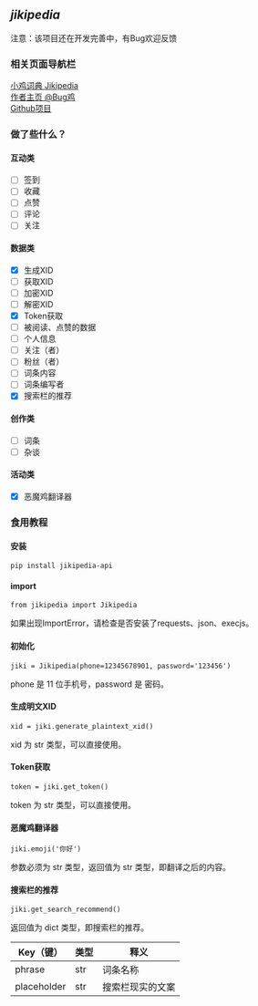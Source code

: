 ## **_jikipedia_**
注意：该项目还在开发完善中，有Bug欢迎反馈
### 相关页面导航栏
[小鸡词典 Jikipedia](https://jikipedia.com/) <br>
[作者主页 @Bug鸡](https://jikipedia.com/definitions/user/281250396) <br>
[Github项目]()
### 做了些什么？
#### 互动类
- [ ] 签到
- [ ] 收藏
- [ ] 点赞
- [ ] 评论
- [ ] 关注
#### 数据类
- [x] 生成XID
- [ ] 获取XID
- [ ] 加密XID
- [ ] 解密XID
- [x] Token获取
- [ ] 被阅读、点赞的数据
- [ ] 个人信息
- [ ] 关注（者）
- [ ] 粉丝（者）
- [ ] 词条内容
- [ ] 词条编写者
- [x] 搜索栏的推荐
#### 创作类
- [ ] 词条
- [ ] 杂谈
#### 活动类
- [x] 恶魔鸡翻译器
### 食用教程
#### 安装
```
pip install jikipedia-api
```
#### import
```
from jikipedia import Jikipedia
```
如果出现ImportError，请检查是否安装了requests、json、execjs。
#### 初始化
```
jiki = Jikipedia(phone=12345678901, password='123456')
```
phone 是 11 位手机号，password 是 密码。
#### 生成明文XID
```
xid = jiki.generate_plaintext_xid()
```
xid 为 str 类型，可以直接使用。
#### Token获取
```
token = jiki.get_token()
```
token 为 str 类型，可以直接使用。
#### 恶魔鸡翻译器
```
jiki.emoji('你好')
```
参数必须为 str 类型，返回值为 str 类型，即翻译之后的内容。
#### 搜索栏的推荐
```
jiki.get_search_recommend()
```
返回值为 dict 类型，即搜索栏的推荐。<br>

| Key（键）      | 类型  | 释义       |
|-------------|-----|----------|
| phrase      | str | 词条名称     |
| placeholder | str | 搜索栏现实的文案 |   